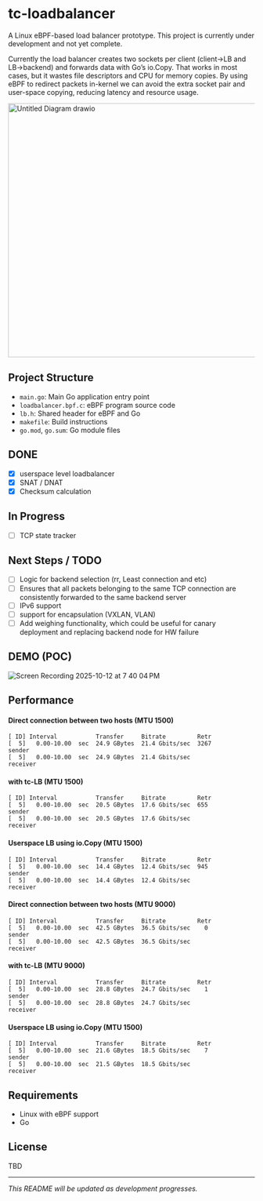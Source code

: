# tc-loadbalancer
A Linux eBPF-based load balancer prototype. This project is currently under development and not yet complete. 

 Currently the load balancer creates two sockets per client (client→LB and LB→backend) and forwards data with Go’s io.Copy. That works in most cases, but it wastes file descriptors and CPU for memory copies. By using eBPF to redirect packets in-kernel we can avoid the extra socket pair and user-space copying, reducing latency and resource usage. 

<img width="541" height="518" alt="Untitled Diagram drawio" src="https://github.com/user-attachments/assets/db44c56d-3f66-4502-8f3b-064f272fdc5d" />

## Project Structure
- `main.go`: Main Go application entry point
- `loadbalancer.bpf.c`: eBPF program source code
- `lb.h`: Shared header for eBPF and Go
- `makefile`: Build instructions
- `go.mod`, `go.sum`: Go module files

## DONE
- [x] userspace level loadbalancer
- [x] SNAT / DNAT
- [x] Checksum calculation

## In Progress
- [ ] TCP state tracker

## Next Steps / TODO
- [ ] Logic for backend selection (rr, Least connection and etc)
- [ ] Ensures that all packets belonging to the same TCP connection are consistently forwarded to the same backend server
- [ ] IPv6 support
- [ ] support for encapsulation (VXLAN, VLAN)
- [ ] Add weighing functionality, which could be useful for canary deployment and replacing backend node for HW failure

## DEMO (POC)
![Screen Recording 2025-10-12 at 7 40 04 PM](https://github.com/user-attachments/assets/f92526d6-423c-495b-acc7-47dbdbd69446)

## Performance
#### Direct connection between two hosts (MTU 1500)
```
[ ID] Interval           Transfer     Bitrate         Retr
[  5]   0.00-10.00  sec  24.9 GBytes  21.4 Gbits/sec  3267             sender
[  5]   0.00-10.00  sec  24.9 GBytes  21.4 Gbits/sec                  receiver
```

#### with tc-LB (MTU 1500)
```
[ ID] Interval           Transfer     Bitrate         Retr
[  5]   0.00-10.00  sec  20.5 GBytes  17.6 Gbits/sec  655             sender
[  5]   0.00-10.00  sec  20.5 GBytes  17.6 Gbits/sec                  receiver
```

#### Userspace LB using io.Copy (MTU 1500)
```
[ ID] Interval           Transfer     Bitrate         Retr
[  5]   0.00-10.00  sec  14.4 GBytes  12.4 Gbits/sec  945             sender
[  5]   0.00-10.00  sec  14.4 GBytes  12.4 Gbits/sec                  receiver 
```


#### Direct connection between two hosts (MTU 9000)
```
[ ID] Interval           Transfer     Bitrate         Retr
[  5]   0.00-10.00  sec  42.5 GBytes  36.5 Gbits/sec    0             sender
[  5]   0.00-10.00  sec  42.5 GBytes  36.5 Gbits/sec                  receiver
```

#### with tc-LB (MTU 9000)
```
[ ID] Interval           Transfer     Bitrate         Retr
[  5]   0.00-10.00  sec  28.8 GBytes  24.7 Gbits/sec    1             sender
[  5]   0.00-10.00  sec  28.8 GBytes  24.7 Gbits/sec                  receiver
```

#### Userspace LB using io.Copy (MTU 1500) 
```
[ ID] Interval           Transfer     Bitrate         Retr
[  5]   0.00-10.00  sec  21.6 GBytes  18.5 Gbits/sec    7             sender
[  5]   0.00-10.00  sec  21.5 GBytes  18.5 Gbits/sec                  receiver
```


## Requirements
- Linux with eBPF support
- Go

## License
TBD

---
*This README will be updated as development progresses.*
